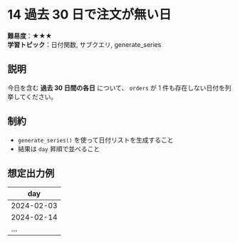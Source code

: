# 14 過去 30 日で注文が無い日

**難易度**：★★★  
**学習トピック**：日付関数, サブクエリ, generate_series

## 説明
今日を含む **過去 30 日間の各日** について、
`orders` が 1 件も存在しない日付を列挙してください。

## 制約
* `generate_series()` を使って日付リストを生成すること
* 結果は `day` 昇順で並べること

## 想定出力例

| day        |
|------------|
| 2024-02-03 |
| 2024-02-14 |
| …          |

